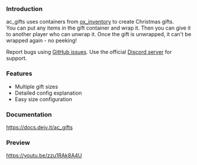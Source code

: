 ### Introduction
ac_gifts uses containers from [ox_inventory](https://github.com/overextended/ox_inventory) to create Christmas gifts.  
You can put any items in the gift container and wrap it. Then you can give it to another player who can unwrap it. Once the gift is unwrapped, it can't be wrapped again - no peeking!

Report bugs using [GitHub issues](https://github.com/acscripts/ac_radio/issues). Use the official [Discord server](https://discord.gg/2ZezMw2xvR) for support.

### Features
- Multiple gift sizes
- Detailed config explanation
- Easy size configuration

### Documentation
https://docs.dejv.it/ac_gifts

### Preview
https://youtu.be/zzu1RAk8A4U
